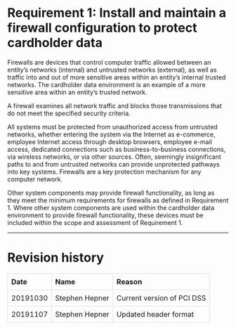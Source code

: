Requirement 1: Install and maintain a firewall configuration to protect cardholder data
=======================================================================================

Firewalls are devices that control computer traffic allowed between an
entity’s networks (internal) and untrusted networks (external), as well
as traffic into and out of more sensitive areas within an entity’s
internal trusted networks. The cardholder data environment is an example
of a more sensitive area within an entity’s trusted network.

A firewall examines all network traffic and blocks those transmissions
that do not meet the specified security criteria.

All systems must be protected from unauthorized access from untrusted
networks, whether entering the system via the Internet as e-commerce,
employee Internet access through desktop browsers, employee e-mail
access, dedicated connections such as business-to-business connections,
via wireless networks, or via other sources. Often, seemingly
insignificant paths to and from untrusted networks can provide
unprotected pathways into key systems. Firewalls are a key protection
mechanism for any computer network.

Other system components may provide firewall functionality, as long as
they meet the minimum requirements for firewalls as defined in
Requirement 1. Where other system components are used within the
cardholder data environment to provide firewall functionality, these
devices must be included within the scope and assessment of Requirement
1.

------------------------------------------------------------------------

Revision history
================

<style>
table { border-collapse: collapse; width: 100%; }
td, th { border: 1px solid #dddddd; text-align: left; padding: 8px; }
</style>
<table>
<tr>
<th>
Date
</th>
<th>
Name
</th>
<th>
Reason
</th>
</tr>
<tr>
<td>
20191030
</td>
<td>
Stephen Hepner
</td>
<td>
Current version of PCI DSS
</td>
</tr>
<tr>
<td>
20191107
</td>
<td>
Stephen Hepner
</td>
<td>
Updated header format
</td>
</tr>
</table>
